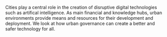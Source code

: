 Cities play a central role in the creation of disruptive digital technologies such as artifical intelligence. As main financial and knowledge hubs, urban environments provide means and resources for their development and deployment. We look at how urban governance can create a better and safer technology for all.